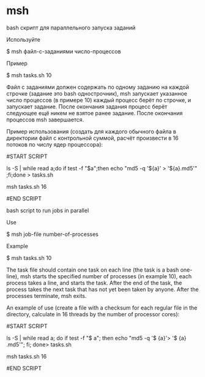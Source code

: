 # msh
bash скрипт для параллельного запуска заданий

Используйте 

$ msh файл-с-заданиями число-процессов

Пример

$ msh tasks.sh 10

Файл с заданиями должен содержать по одному заданию на каждой строчке (задание это bash однострочник), msh запускает указанное число процессов (в примере 10) каждый процесс берёт по строчке, и запускает задание. После окончания задания процесс берёт следующее ещё никем не взятое ранее задание. После окончания процессов msh завершается.

Пример использования (создать для каждого обычного файла в директории файл с контрольной суммой, расчёт произвести в 16 потоков по числу ядер процессора):

#START SCRIPT

ls -S | while read a;do if test -f "$a";then echo "md5 -q '${a}' > '${a}.md5'" ;fi;done > tasks.sh

msh tasks.sh 16

#END SCRIPT

bash script to run jobs in parallel

Use

$ msh job-file number-of-processes

Example

$ msh tasks.sh 10

The task file should contain one task on each line (the task is a bash one-line), msh starts the specified number of processes (in example 10), each process takes a line, and starts the task. After the end of the task, the process takes the next task that has not yet been taken by anyone. After the processes terminate, msh exits.

An example of use (create a file with a checksum for each regular file in the directory, calculate in 16 threads by the number of processor cores):

#START SCRIPT

ls -S | while read a; do if test -f "$ a"; then echo "md5 -q '$ {a}'> '$ {a} .md5'"; fi; done> tasks.sh

msh tasks.sh 16

#END SCRIPT
